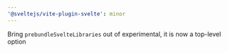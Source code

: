 ```yaml
---
'@sveltejs/vite-plugin-svelte': minor
---
```


Bring `prebundleSvelteLibraries` out of experimental, it is now a top-level option
